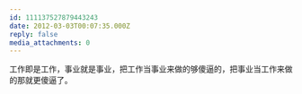 ```yaml
---
id: 111137527879443243
date: 2012-03-03T00:07:35.000Z
reply: false
media_attachments: 0
---
```


工作即是工作，事业就是事业，把工作当事业来做的够傻逼的，把事业当工作来做的那就更傻逼了。

